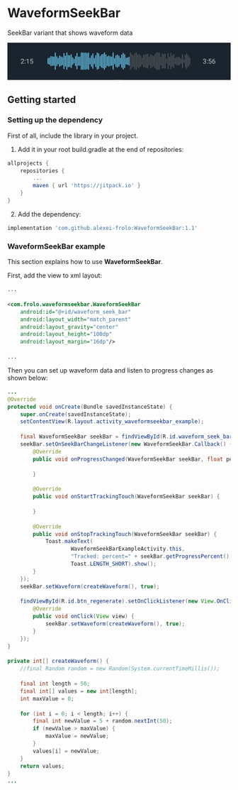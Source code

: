 # WaveformSeekBar
SeekBar variant that shows waveform data

![WaveformSeekBar](https://github.com/alexei-frolo/WaveformSeekBar/blob/master/media/src/waveform_seek_bar.png)

## Getting started

### Setting up the dependency

First of all, include the library in your project.

1. Add it in your root build.gradle at the end of repositories:
```groovy
allprojects {
	repositories {
		...
		maven { url 'https://jitpack.io' }
	}
}
```

2. Add the dependency:
```groovy
implementation 'com.github.alexei-frolo:WaveformSeekBar:1.1'
```

### WaveformSeekBar example

This section explains how to use **WaveformSeekBar**.

First, add the view to xml layout:

```xml
...

<com.frolo.waveformseekbar.WaveformSeekBar
    android:id="@+id/waveform_seek_bar"
    android:layout_width="match_parent"
    android:layout_gravity="center"
    android:layout_height="100dp"
    android:layout_margin="16dp"/>

...

```

Then you can set up waveform data and listen to progress changes as shown below:

```java
...
@Override
protected void onCreate(Bundle savedInstanceState) {
    super.onCreate(savedInstanceState);
    setContentView(R.layout.activity_waveformseekbar_example);

    final WaveformSeekBar seekBar = findViewById(R.id.waveform_seek_bar);
    seekBar.setOnSeekBarChangeListener(new WaveformSeekBar.Callback() {
        @Override
        public void onProgressChanged(WaveformSeekBar seekBar, float percent, boolean fromUser) {

        }

        @Override
        public void onStartTrackingTouch(WaveformSeekBar seekBar) {

        }

        @Override
        public void onStopTrackingTouch(WaveformSeekBar seekBar) {
            Toast.makeText(
                    WaveformSeekBarExampleActivity.this,
                    "Tracked: percent=" + seekBar.getProgressPercent(),
                    Toast.LENGTH_SHORT).show();
        }
    });
    seekBar.setWaveform(createWaveform(), true);

    findViewById(R.id.btn_regenerate).setOnClickListener(new View.OnClickListener() {
        @Override
        public void onClick(View view) {
            seekBar.setWaveform(createWaveform(), true);
        }
    });
}

private int[] createWaveform() {
    //final Random random = new Random(System.currentTimeMillis());

    final int length = 50;
    final int[] values = new int[length];
    int maxValue = 0;

    for (int i = 0; i < length; i++) {
        final int newValue = 5 + random.nextInt(50);
        if (newValue > maxValue) {
            maxValue = newValue;
        }
        values[i] = newValue;
    }
    return values;
}
...
```

